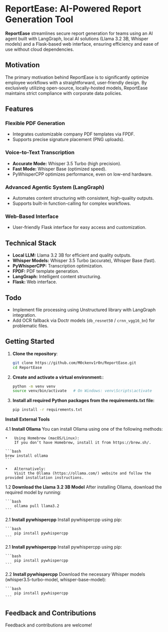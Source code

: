 # ReportEase: AI-Powered Report Generation Tool

**ReportEase** streamlines secure report generation for teams using an AI agent built with LangGraph, local AI solutions (Llama 3.2 3B, Whisper models) and a Flask-based web interface, ensuring efficiency and ease of use without cloud dependencies.

## Motivation

The primary motivation behind ReportEase is to significantly optimize employee workflows with a straightforward, user-friendly design. By exclusively utilizing open-source, locally-hosted models, ReportEase maintains strict compliance with corporate data policies.

## Features

### Flexible PDF Generation
- Integrates customizable company PDF templates via FPDF.
- Supports precise signature placement (PNG uploads).

### Voice-to-Text Transcription
- **Accurate Mode:** Whisper 3.5 Turbo (high precision).
- **Fast Mode:** Whisper Base (optimized speed).
- PyWhisperCPP optimizes performance, even on low-end hardware.

### Advanced Agentic System (LangGraph)
- Automates content structuring with consistent, high-quality outputs.
- Supports built-in function-calling for complex workflows.

### Web-Based Interface
- User-friendly Flask interface for easy access and customization.

## Technical Stack
- **Local LLM:** Llama 3.2 3B for efficient and quality outputs.
- **Whisper Models:** Whisper 3.5 Turbo (accurate), Whisper Base (fast).
- **PyWhisperCPP:** Transcription optimization.
- **FPDF:** PDF template generation.
- **LangGraph:** Intelligent content structuring.
- **Flask:** Web interface.

## Todo

- Implement file processing using Unstructured library with LangGraph integration.
- Add OCR fallback via Doctr models (`db_resnet50` / `crnn_vgg16_bn`) for problematic files.

## Getting Started

1. **Clone the repository**:
   ```bash
   git clone https://github.com/M0ckenv1r0n/ReportEase.git
   cd ReportEase

2. **Create and activate a virtual environment:**:
   ```bash
   python -m venv venv
   source venv/bin/activate   # On Windows: venv\Scripts\activate

3. **Install all required Python packages from the requirements.txt file:**
    ```bash
    pip install -r requirements.txt
    ```
**Install External Tools**

4.1 **Install Ollama**
    You can install Ollama using one of the following methods:

    •	Using Homebrew (macOS/Linux):
        If you don’t have Homebrew, install it from https://brew.sh/.

    ```bash
    brew install ollama
    ```

    •	Alternatively:
        Visit the Ollama (https://ollama.com/) website and follow the provided installation instructions.

1.2 **Download the Llama 3.2 3B Model**
    After installing Ollama, download the required model by running:

    ```bash
        ollama pull llama3.2
    ```

2.1 **Install pywhispercpp**
    Install pywhispercpp using pip:

    ```bash
        pip install pywhispercpp
    ```

2.1 **Install pywhispercpp**
    Install pywhispercpp using pip:

    ```bash
        pip install pywhispercpp
    ```

2.2 **Install pywhispercpp**
    Download the necessary Whisper models (whisper3.5-turbo-model, whisper-base-model):

    ```bash
        pip install pywhispercpp
    ```

## Feedback and Contributions

Feedback and contributions are welcome!

